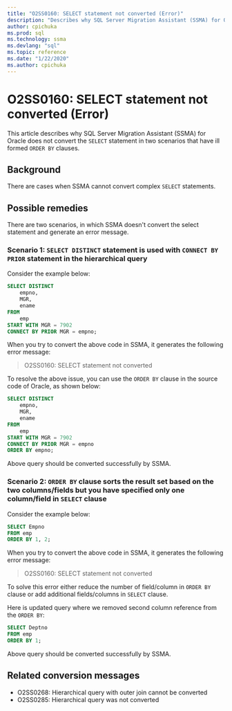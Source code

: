 ```yaml
---
title: "O2SS0160: SELECT statement not converted (Error)"
description: "Describes why SQL Server Migration Assistant (SSMA) for Oracle does not convert the SELECT statement in two scenarios that have ill formed ORDER BY clauses."
author: cpichuka
ms.prod: sql
ms.technology: ssma
ms.devlang: "sql"
ms.topic: reference
ms.date: "1/22/2020"
ms.author: cpichuka
---
```


# O2SS0160: SELECT statement not converted (Error)

This article describes why SQL Server Migration Assistant (SSMA) for Oracle does not convert the `SELECT` statement in two scenarios that have ill formed `ORDER BY` clauses.

## Background

There are cases when SSMA cannot convert complex `SELECT` statements.

## Possible remedies

There are two scenarios, in which SSMA doesn't convert the select statement and generate an error message.

### Scenario 1: `SELECT DISTINCT` statement is used with `CONNECT BY PRIOR` statement in the hierarchical query

Consider the example below:

```sql
SELECT DISTINCT
    empno,
    MGR,
    ename
FROM
    emp
START WITH MGR = 7902
CONNECT BY PRIOR MGR = empno;
```

When you try to convert the above code in SSMA, it generates the following error message:

> O2SS0160: SELECT statement not converted

To resolve the above issue, you can use the `ORDER BY` clause in the source code of Oracle, as shown below:

```sql
SELECT DISTINCT
    empno,
    MGR,
    ename
FROM
    emp
START WITH MGR = 7902
CONNECT BY PRIOR MGR = empno
ORDER BY empno;
```

Above query should be converted successfully by SSMA.

### Scenario 2: `ORDER BY` clause sorts the result set based on the two columns/fields but you have specified only one column/field in `SELECT` clause

Consider the example below:

```sql
SELECT Empno
FROM emp
ORDER BY 1, 2;
```

When you try to convert the above code in SSMA, it generates the following error message:

> O2SS0160: SELECT statement not converted

To solve this error either reduce the number of field/column in `ORDER BY` clause or add additional fields/columns in `SELECT` clause.

Here is updated query where we removed second column reference from the `ORDER BY`:

```sql
SELECT Deptno
FROM emp
ORDER BY 1;
```

Above query should be converted successfully by SSMA.

## Related conversion messages

* O2SS0268: Hierarchical query with outer join cannot be converted
* O2SS0285: Hierarchical query was not converted

